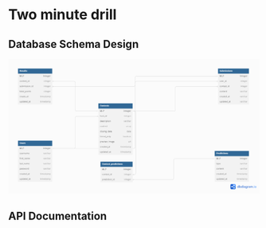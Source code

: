 # Two minute drill

## Database Schema Design

![db-schema]

[db-schema]: ./images/image.png

## API Documentation
